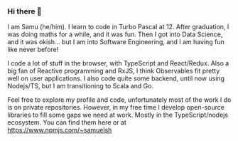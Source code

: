 ### Hi there 👋

I am Samu (he/him). I learn to code in Turbo Pascal at 12. After graduation, I was doing maths for a while, and it was fun. Then I got into Data Science, and it was okish... but I am into Software Engineering, and I am having fun like never before!

I code a lot of stuff in the browser, with TypeScript and React/Redux. Also a big fan of Reactive programming and RxJS, I think Observables fit pretty well on user applications. I also code quite some backend, until now using Nodejs/TS, but I am transitioning to Scala and Go. 

Feel free to explore my profile and code, unfortunately most of the work I do is on private repositories. However, in my free time I develop open-source libraries to fill some gaps we need at work. Mostly in the TypeScript/nodejs ecosystem. You can find them here or at https://www.npmjs.com/~samuelsh
